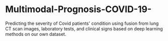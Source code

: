 # Multimodal-Prognosis-COVID-19-
Predicting the severity of Covid patients' condition using fusion from lung CT scan images, laboratory tests, and clinical signs based on deep learning methods on our own dataset.
